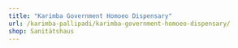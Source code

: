 ```yaml
---
title: "Karimba Government Homoeo Dispensary"
url: /karimba-pallipadi/karimba-government-homoeo-dispensary/
shop: Sanitätshaus
---
```

